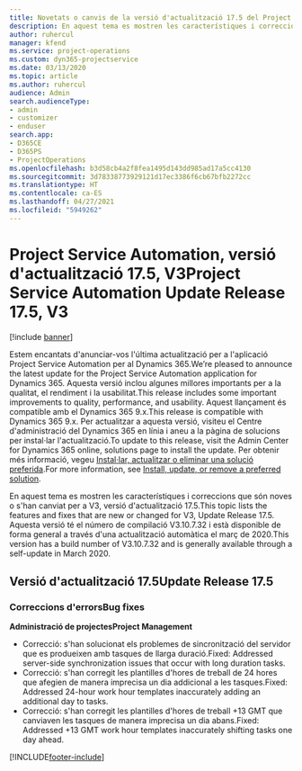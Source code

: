 ```yaml
---
title: Novetats o canvis de la versió d'actualització 17.5 del Project Service Automation, revisió, V3
description: En aquest tema es mostren les característiques i correccions disponibles al Project Service Automation V3, versió d'actualització 17.5.
author: ruhercul
manager: kfend
ms.service: project-operations
ms.custom: dyn365-projectservice
ms.date: 03/13/2020
ms.topic: article
ms.author: ruhercul
audience: Admin
search.audienceType:
- admin
- customizer
- enduser
search.app:
- D365CE
- D365PS
- ProjectOperations
ms.openlocfilehash: b3d58cb4a2f8fea1495d143dd985ad17a5cc4130
ms.sourcegitcommit: 3d78338773929121d17ec3386f6cb67bfb2272cc
ms.translationtype: HT
ms.contentlocale: ca-ES
ms.lasthandoff: 04/27/2021
ms.locfileid: "5949262"
---
```

# <a name="project-service-automation-update-release-175-v3"></a><span data-ttu-id="67cc6-103">Project Service Automation, versió d'actualització 17.5, V3</span><span class="sxs-lookup"><span data-stu-id="67cc6-103">Project Service Automation Update Release 17.5, V3</span></span>

[!include [banner](../includes/psa-now-project-operations.md)]

<span data-ttu-id="67cc6-104">Estem encantats d'anunciar-vos l'última actualització per a l'aplicació Project Service Automation per al Dynamics 365.</span><span class="sxs-lookup"><span data-stu-id="67cc6-104">We’re pleased to announce the latest update for the Project Service Automation application for Dynamics 365.</span></span> <span data-ttu-id="67cc6-105">Aquesta versió inclou algunes millores importants per a la qualitat, el rendiment i la usabilitat.</span><span class="sxs-lookup"><span data-stu-id="67cc6-105">This release includes some important improvements to quality, performance, and usability.</span></span>  <span data-ttu-id="67cc6-106">Aquest llançament és compatible amb el Dynamics 365 9.x.</span><span class="sxs-lookup"><span data-stu-id="67cc6-106">This release is compatible with Dynamics 365 9.x.</span></span> <span data-ttu-id="67cc6-107">Per actualitzar a aquesta versió, visiteu el Centre d'administració del Dynamics 365 en línia i aneu a la pàgina de solucions per instal·lar l'actualització.</span><span class="sxs-lookup"><span data-stu-id="67cc6-107">To update to this release, visit the Admin Center for Dynamics 365 online, solutions page to install the update.</span></span> <span data-ttu-id="67cc6-108">Per obtenir més informació, vegeu [Instal·lar, actualitzar o eliminar una solució preferida](/power-platform/admin/install-remove-preferred-solution).</span><span class="sxs-lookup"><span data-stu-id="67cc6-108">For more information, see [Install, update, or remove a preferred solution](/power-platform/admin/install-remove-preferred-solution).</span></span>

<span data-ttu-id="67cc6-109">En aquest tema es mostren les característiques i correccions que són noves o s'han canviat per a V3, versió d'actualització 17.5.</span><span class="sxs-lookup"><span data-stu-id="67cc6-109">This topic lists the features and fixes that are new or changed for V3, Update Release 17.5.</span></span> <span data-ttu-id="67cc6-110">Aquesta versió té el número de compilació V3.10.7.32 i està disponible de forma general a través d'una actualització automàtica el març de 2020.</span><span class="sxs-lookup"><span data-stu-id="67cc6-110">This version has a build number of V3.10.7.32 and is generally available through a self-update in March 2020.</span></span>


## <a name="update-release-175"></a><span data-ttu-id="67cc6-111">Versió d'actualització 17.5</span><span class="sxs-lookup"><span data-stu-id="67cc6-111">Update Release 17.5</span></span>

### <a name="bug-fixes"></a><span data-ttu-id="67cc6-112">Correccions d'errors</span><span class="sxs-lookup"><span data-stu-id="67cc6-112">Bug fixes</span></span>


<span data-ttu-id="67cc6-113">**Administració de projectes**</span><span class="sxs-lookup"><span data-stu-id="67cc6-113">**Project Management**</span></span>

- <span data-ttu-id="67cc6-114">Correcció: s'han solucionat els problemes de sincronització del servidor que es produeixen amb tasques de llarga duració.</span><span class="sxs-lookup"><span data-stu-id="67cc6-114">Fixed: Addressed server-side synchronization issues that occur with long duration tasks.</span></span>
- <span data-ttu-id="67cc6-115">Correcció: s'han corregit les plantilles d'hores de treball de 24 hores que afegien de manera imprecisa un dia addicional a les tasques.</span><span class="sxs-lookup"><span data-stu-id="67cc6-115">Fixed: Addressed 24-hour work hour templates inaccurately adding an additional day to tasks.</span></span>
- <span data-ttu-id="67cc6-116">Correcció: s'han corregit les plantilles d'hores de treball +13 GMT que canviaven les tasques de manera imprecisa un dia abans.</span><span class="sxs-lookup"><span data-stu-id="67cc6-116">Fixed: Addressed +13 GMT work hour templates inaccurately shifting tasks one day ahead.</span></span>



[!INCLUDE[footer-include](../includes/footer-banner.md)]